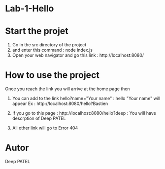 # Lab-1-Hello

# Start the projet 

1) Go in the src directory of the project 
2) and enter this command : node index.js 
3) Open your web navigator and go this link : http://localhost:8080/

# How to use the project 

Once you reach the link you will arrive at the home page then 

1) You can add to the link hello?name="Your name" : hello "Your name" will appear 
Ex : http://localhost:8080/hello?Bastien

2) If you go to this page : http://localhost:8080/hello?deep : You will have descrption of Deep PATEL 

3) All other link will go to Error 404 

# Autor 

Deep PATEL 